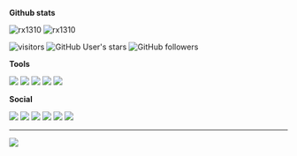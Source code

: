 **Github stats**

![rx1310](https://github-readme-stats.vercel.app/api?username=rx1310&show_icons=true&title_color=ffffff&icon_color=58a6da&text_color=cccccc&bg_color=0d1117&hide_border=true&) ![rx1310](https://github-readme-stats.vercel.app/api/top-langs/?username=rx1310&layout=compact&show_icons=true&title_color=ffffff&icon_color=202124&text_color=cccccc&bg_color=0d1117&hide_border=true&)

![visitors](https://visitor-badge.laobi.icu/badge?page_id=rx1310.rx1310)
![GitHub User's stars](https://img.shields.io/github/stars/rx1310)
![GitHub followers](https://img.shields.io/github/followers/rx1310)

**Tools**

![](https://img.shields.io/badge/device-redmi%20note%209s-fe6709?logo=xiaomi)
![](https://img.shields.io/badge/android-10%20(Q)-3bda8d?logo=android)
![](https://img.shields.io/badge/notebook-msi%20ge70-fe0d00)
![](https://img.shields.io/badge/desktop-ubuntu%2021.04-dd4814?logo=ubuntu)
![](https://img.shields.io/badge/editor-vscode-24a4eb?logo=visual-studio-code) 

**Social**

[![](https://img.shields.io/badge/telegram-channel-26A5E4?style=flat-square&logo=telegram)](https://t.me/rx1310_dev)
[![](https://img.shields.io/badge/vk-public-4680C2?style=flat-square&logo=vk&logoColor=ffffff)](https://vk.com/rx1310_dev)
[![](https://img.shields.io/badge/twitter-rx1310-1DA1F2?style=flat-square&logo=twitter&logoColor=ffffff)](https://twitter.com/rx1310)
[![](https://img.shields.io/badge/figma-%40rx1310-F24E1E?style=flat-square&logo=figma&logoColor=ffffff)](https://figma.com/@rx1310)
![](https://img.shields.io/badge/instagram-%40rx1310-E4405F?style=flat-square&logo=instagram&logoColor=ffffff)
[![](https://img.shields.io/badge/gmail-rx1310-EA4335?style=flat-square&logo=gmail&logoColor=ffffff)](mailto://rx1310.private@gmail.com)

---

![](https://img.shields.io/badge/lang-ru-ffffff?style=flat-square)
